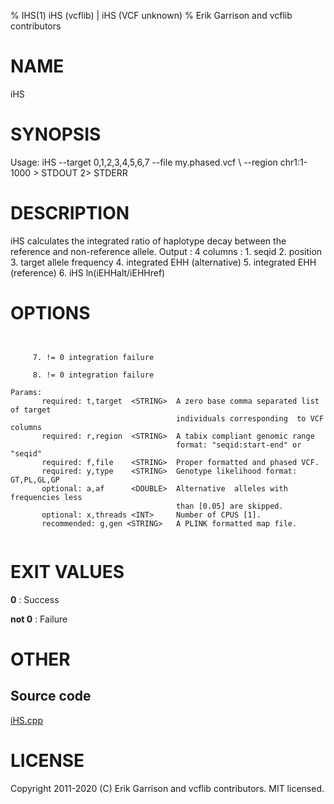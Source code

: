 % IHS(1) iHS (vcflib) | iHS (VCF unknown)
% Erik Garrison and vcflib contributors

# NAME

iHS

# SYNOPSIS

Usage: iHS --target 0,1,2,3,4,5,6,7 --file my.phased.vcf \ --region chr1:1-1000 > STDOUT 2> STDERR

# DESCRIPTION

iHS calculates the integrated ratio of haplotype decay between the reference and non-reference allele. Output : 4 columns : 1. seqid 2. position 3. target allele frequency 4. integrated EHH (alternative) 5. integrated EHH (reference) 6. iHS ln(iEHHalt/iEHHref)



# OPTIONS

```


     7. != 0 integration failure                    

     8. != 0 integration failure                    

Params:
       required: t,target  <STRING>  A zero base comma separated list of target
                                     individuals corresponding  to VCF columns  
       required: r,region  <STRING>  A tabix compliant genomic range           
                                     format: "seqid:start-end" or "seqid"  
       required: f,file    <STRING>  Proper formatted and phased VCF.          
       required: y,type    <STRING>  Genotype likelihood format: GT,PL,GL,GP   
       optional: a,af      <DOUBLE>  Alternative  alleles with frequencies less   
                                     than [0.05] are skipped.                  
       optional: x,threads <INT>     Number of CPUS [1].                       
       recommended: g,gen <STRING>   A PLINK formatted map file.               


```





# EXIT VALUES

**0**
: Success

**not 0**
: Failure

# OTHER

## Source code

[iHS.cpp](https://github.com/vcflib/vcflib/blob/master/src/iHS.cpp)

# LICENSE

Copyright 2011-2020 (C) Erik Garrison and vcflib contributors. MIT licensed.

<!--
  Created with ./scripts/bin2md.rb scripts/bin2md-template.erb
-->
